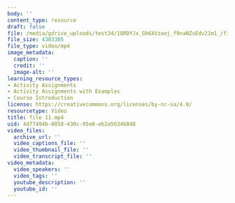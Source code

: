```yaml
---
body: ''
content_type: resource
draft: false
file: /media/gdrive_uploads/test34/1QRDYJx_Gh6XVzaoj_f9naNZvEdv21m1_/file-11.mp4
file_size: 4303305
file_type: video/mp4
image_metadata:
  caption: ''
  credit: ''
  image-alt: ''
learning_resource_types:
- Activity Assignments
- Activity Assignments with Examples
- Course Introduction
license: https://creativecommons.org/licenses/by-nc-sa/4.0/
resourcetype: Video
title: file 11.mp4
uid: 4d77494b-0858-430c-95e0-eb2a5634b848
video_files:
  archive_url: ''
  video_captions_file: ''
  video_thumbnail_file: ''
  video_transcript_file: ''
video_metadata:
  video_speakers: ''
  video_tags: ''
  youtube_description: ''
  youtube_id: ''
---
```

